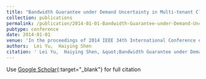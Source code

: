 ```yaml
---
title: "Bandwidth Guarantee under Demand Uncertainty in Multi-tenant Clouds"
collection: publications
permalink: /publication/2014-01-01-Bandwidth-Guarantee-under-Demand-Uncertainty-in-Multi-tenant-Clouds
pubtype: conference
date: 2014-01-01
venue: 'In the proceedings of 2014 IEEE 34th International Conference on Distributed Computing Systems'
authors:  Lei Yu,  Haiying Shen
citation: ' Lei Yu,  Haiying Shen, &quot;Bandwidth Guarantee under Demand Uncertainty in Multi-tenant Clouds.&quot; In the proceedings of 2014 IEEE 34th International Conference on Distributed Computing Systems, 2014.'
---
```

Use [Google Scholar](https://scholar.google.com/scholar?q=Bandwidth+Guarantee+under+Demand+Uncertainty+in+Multi+tenant+Clouds){:target="_blank"} for full citation